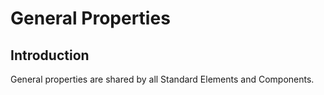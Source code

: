 # General Properties

## Introduction

General properties are shared by all Standard Elements and Components.
